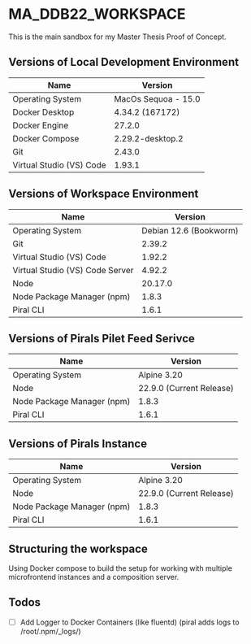 # MA_DDB22_WORKSPACE
This is the main sandbox for my Master Thesis Proof of Concept.

## Versions of Local Development Environment
| Name                       | Version                        |
|-------------------------   |-----------------------------   |
| Operating System           | MacOs Sequoa - 15.0            |
| Docker Desktop             | 4.34.2 (167172)                |
| Docker Engine              | 27.2.0                         |
| Docker Compose             | 2.29.2-desktop.2               |
| Git                        | 2.43.0                         |
| Virtual Studio (VS) Code   | 1.93.1                         |

## Versions of Workspace Environment
| Name                              | Version                        |
|--------------------------------   |-----------------------------   |
| Operating System                  | Debian 12.6 (Bookworm)         |
| Git                               | 2.39.2                         |
| Virtual Studio (VS) Code          | 1.92.2                         |
| Virtual Studio (VS) Code Server   | 4.92.2                         |
| Node                              | 20.17.0                        |
| Node Package Manager (npm)        | 1.8.3                          |
| Piral CLI                         | 1.6.1                          |

## Versions of Pirals Pilet Feed Serivce
| Name                              | Version                        |
|--------------------------------   |-----------------------------   |
| Operating System                  | Alpine 3.20                    |
| Node                              | 22.9.0 (Current Release)       |
| Node Package Manager (npm)        | 1.8.3                          |
| Piral CLI                         | 1.6.1                          |

## Versions of Pirals Instance
| Name                              | Version                        |
|--------------------------------   |-----------------------------   |
| Operating System                  | Alpine 3.20                    |
| Node                              | 22.9.0 (Current Release)       |
| Node Package Manager (npm)        | 1.8.3                          |
| Piral CLI                         | 1.6.1                          |

## Structuring the workspace
Using Docker compose to build the setup for working with multiple microfrontend instances and a composition server.


## Todos
- [ ] Add Logger to Docker Containers (like fluentd)
        (piral adds logs to /root/.npm/_logs/)